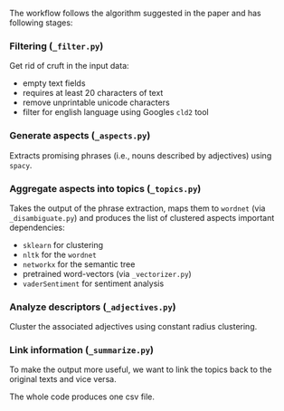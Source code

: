 The workflow follows the algorithm suggested in the paper and has following stages:

### Filtering (`_filter.py`)
Get rid of cruft in the input data:

*  empty text fields
*  requires at least 20 characters of text
*  remove unprintable unicode characters
*  filter for english language using Googles `cld2` tool

### Generate aspects (`_aspects.py`)
Extracts promising phrases (i.e., nouns described by adjectives) using `spacy`.

### Aggregate aspects into topics (`_topics.py`)
Takes the output of the phrase extraction, maps them to `wordnet` (via `_disambiguate.py`) and produces the list of clustered aspects
important dependencies:

* `sklearn` for clustering
* `nltk` for the `wordnet`
* `networkx` for the semantic tree
* pretrained word-vectors (via `_vectorizer.py`)
* `vaderSentiment` for sentiment analysis

### Analyze descriptors (`_adjectives.py`)
Cluster the associated adjectives using constant radius clustering. 

### Link information (`_summarize.py`)
To make the output more useful, we want to link the topics back to the original texts and vice versa.

The whole code produces one csv file.
